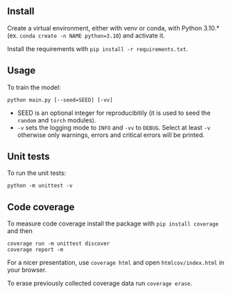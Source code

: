 ## Install

Create a virtual environment, either with venv or conda, with Python 3.10.* (ex. `conda create -n NAME python=3.10`) and activate it.

Install the requirements with `pip install -r requirements.txt`.

## Usage

To train the model:

```
python main.py [--seed=SEED] [-vv]
```

- SEED is an optional integer for reproducibitily (it is used to seed the `random` and `torch` modules).
- `-v` sets the logging mode to `INFO` and `-vv` to `DEBUG`. Select at least `-v` otherwise only warnings, errors and critical errors will be printed.

## Unit tests

To run the unit tests:

```
python -m unittest -v
```

## Code coverage

To measure code coverage install the package with `pip install coverage` and then

```
coverage run -m unittest discover
coverage report -m
```

For a nicer presentation, use `coverage html` and open `htmlcov/index.html` in your browser.

To erase previously collected coverage data run `coverage erase`.
